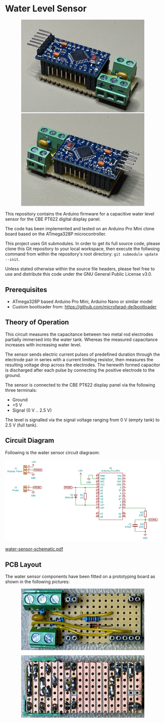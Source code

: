 # Water Level Sensor

<p align="center">
<img src="https://raw.githubusercontent.com/microfarad-de/water-sensor/master/doc/perspective-1.jpeg" alt="drawing" width="400"/>
<img src="https://raw.githubusercontent.com/microfarad-de/water-sensor/master/doc/perspective-2.jpeg" alt="drawing" width="400"/>
</p>

This repository contains the Arduino firmware for a capacitive water level sensor for the CBE PT622 digital display panel.

The code has been implemented and tested on an Arduino Pro Mini clone board based on the ATmega328P microcontroller.

This project uses Git submodules. In order to get its full source code, please clone this Git repository to your local workspace, then execute the follwoing command from within the repository's root directory: `git submodule update --init`.

Unless stated otherwise within the source file headers, please feel free to use and distribute this code under the GNU General Public License v3.0.




## Prerequisites

* ATmega328P based Arduino Pro Mini, Arduino Nano or similar model
* Custom bootloader from: https://github.com/microfarad-de/bootloader

## Theory of Operation

This circuit measures the capacitance between two metal rod electrodes partially immersed into the water tank. Whereas the measured capacitance increases with increasing water level.

The sensor sends electric current pulses of predefined duration through the electrode pair in series with a current limiting resistor, then measures the resulting voltage drop across the electrodes. The herewith formed capacitor is discharged after each pulse by connecting the positive electrode  to the ground.

The sensor is connected to the CBE PT622 display panel via the following three terminals:

* Ground
* +5 V
* Signal (0 V .. 2.5 V)

The level is signalled via the signal voltage ranging from 0 V (empty tank) to 2.5 V (full tank).

## Circuit Diagram

Following is the water sensor circuit diagraom:

<p align="center">
<img src="https://raw.githubusercontent.com/microfarad-de/water-sensor/master/doc/water-sensor-schematic.png" alt="drawing" width="600"/>
</p>

[water-sensor-schematic.pdf](https://github.com/microfarad-de/water-sensor/master/doc/water-sensor-schematic.pdf)

## PCB Layout

The water sensor components have been fitted on a prototyping board as shown in the following pictures:

<p align="center">
<img src="https://raw.githubusercontent.com/microfarad-de/water-sensor/master/doc/pcb-front.jpeg" alt="drawing" width="400"/>
</p>

<p align="center">
<img src="https://raw.githubusercontent.com/microfarad-de/water-sensor/master/doc/pcb-back.jpeg" alt="drawing" width="400"/>
</p>


